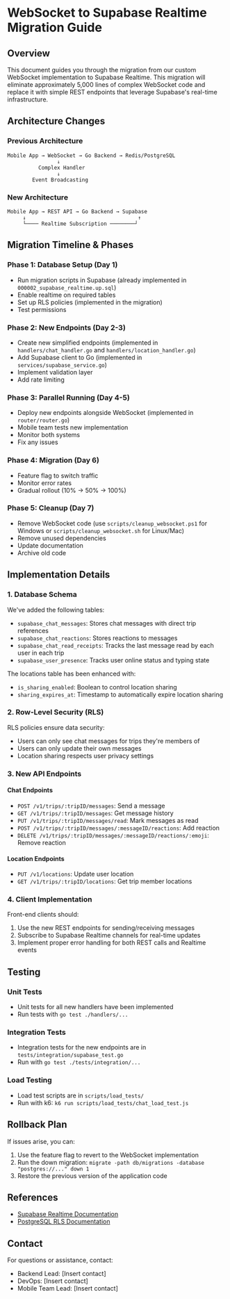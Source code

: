 # WebSocket to Supabase Realtime Migration Guide

## Overview

This document guides you through the migration from our custom WebSocket implementation to Supabase Realtime. This migration will eliminate approximately 5,000 lines of complex WebSocket code and replace it with simple REST endpoints that leverage Supabase's real-time infrastructure.

## Architecture Changes

### Previous Architecture
```
Mobile App → WebSocket → Go Backend → Redis/PostgreSQL
                ↓
          Complex Handler
                ↓
        Event Broadcasting
```

### New Architecture
```
Mobile App → REST API → Go Backend → Supabase
     ↓                                    ↑
     └──── Realtime Subscription ────────┘
```

## Migration Timeline & Phases

### Phase 1: Database Setup (Day 1)
- Run migration scripts in Supabase (already implemented in `000002_supabase_realtime.up.sql`)
- Enable realtime on required tables
- Set up RLS policies (implemented in the migration)
- Test permissions

### Phase 2: New Endpoints (Day 2-3)
- Create new simplified endpoints (implemented in `handlers/chat_handler.go` and `handlers/location_handler.go`)
- Add Supabase client to Go (implemented in `services/supabase_service.go`)
- Implement validation layer
- Add rate limiting

### Phase 3: Parallel Running (Day 4-5)
- Deploy new endpoints alongside WebSocket (implemented in `router/router.go`)
- Mobile team tests new implementation
- Monitor both systems
- Fix any issues

### Phase 4: Migration (Day 6)
- Feature flag to switch traffic
- Monitor error rates
- Gradual rollout (10% → 50% → 100%)

### Phase 5: Cleanup (Day 7)
- Remove WebSocket code (use `scripts/cleanup_websocket.ps1` for Windows or `scripts/cleanup_websocket.sh` for Linux/Mac)
- Remove unused dependencies
- Update documentation
- Archive old code

## Implementation Details

### 1. Database Schema

We've added the following tables:
- `supabase_chat_messages`: Stores chat messages with direct trip references
- `supabase_chat_reactions`: Stores reactions to messages
- `supabase_chat_read_receipts`: Tracks the last message read by each user in each trip
- `supabase_user_presence`: Tracks user online status and typing state

The locations table has been enhanced with:
- `is_sharing_enabled`: Boolean to control location sharing
- `sharing_expires_at`: Timestamp to automatically expire location sharing

### 2. Row-Level Security (RLS)

RLS policies ensure data security:
- Users can only see chat messages for trips they're members of
- Users can only update their own messages
- Location sharing respects user privacy settings

### 3. New API Endpoints

#### Chat Endpoints
- `POST /v1/trips/:tripID/messages`: Send a message
- `GET /v1/trips/:tripID/messages`: Get message history
- `PUT /v1/trips/:tripID/messages/read`: Mark messages as read
- `POST /v1/trips/:tripID/messages/:messageID/reactions`: Add reaction
- `DELETE /v1/trips/:tripID/messages/:messageID/reactions/:emoji`: Remove reaction

#### Location Endpoints
- `PUT /v1/locations`: Update user location
- `GET /v1/trips/:tripID/locations`: Get trip member locations

### 4. Client Implementation

Front-end clients should:
1. Use the new REST endpoints for sending/receiving messages
2. Subscribe to Supabase Realtime channels for real-time updates
3. Implement proper error handling for both REST calls and Realtime events

## Testing 

### Unit Tests
- Unit tests for all new handlers have been implemented
- Run tests with `go test ./handlers/...`

### Integration Tests
- Integration tests for the new endpoints are in `tests/integration/supabase_test.go`
- Run with `go test ./tests/integration/...`

### Load Testing
- Load test scripts are in `scripts/load_tests/`
- Run with k6: `k6 run scripts/load_tests/chat_load_test.js`

## Rollback Plan

If issues arise, you can:
1. Use the feature flag to revert to the WebSocket implementation
2. Run the down migration: `migrate -path db/migrations -database "postgres://..." down 1`
3. Restore the previous version of the application code

## References

- [Supabase Realtime Documentation](https://supabase.com/docs/guides/realtime)
- [PostgreSQL RLS Documentation](https://www.postgresql.org/docs/current/ddl-rowsecurity.html)

## Contact

For questions or assistance, contact:
- Backend Lead: [Insert contact]
- DevOps: [Insert contact]
- Mobile Team Lead: [Insert contact] 